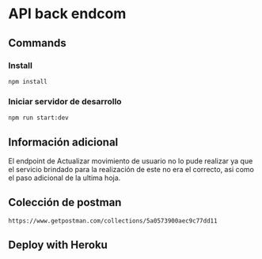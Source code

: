 # API back endcom 

## Commands

### Install

```
npm install
```

### Iniciar servidor de desarrollo

```
npm run start:dev
```

## Información adicional

El endpoint de Actualizar movimiento de usuario no lo pude realizar ya que el servicio brindado para la realización de este no era el correcto, asi como el paso adicional de la ultima hoja.

## Colección de postman
```
https://www.getpostman.com/collections/5a0573900aec9c77dd11
```

## Deploy with Heroku